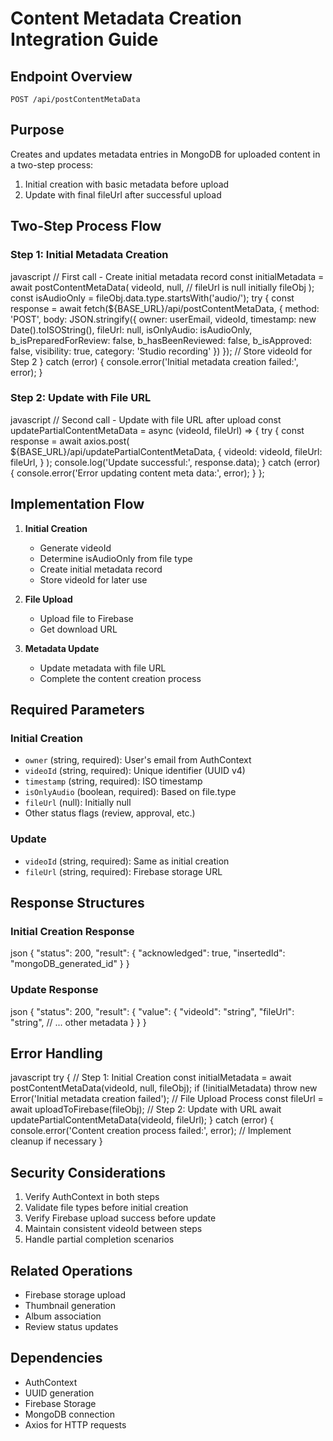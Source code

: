 # Content Metadata Creation Integration Guide

## Endpoint Overview
`POST /api/postContentMetaData`

## Purpose
Creates and updates metadata entries in MongoDB for uploaded content in a two-step process:
1. Initial creation with basic metadata before upload
2. Update with final fileUrl after successful upload

## Two-Step Process Flow

### Step 1: Initial Metadata Creation
javascript
// First call - Create initial metadata record
const initialMetadata = await postContentMetaData(
videoId,
null, // fileUrl is null initially
fileObj
);
const isAudioOnly = fileObj.data.type.startsWith('audio/');
try {
const response = await fetch(${BASE_URL}/api/postContentMetaData, {
method: 'POST',
body: JSON.stringify({
owner: userEmail,
videoId,
timestamp: new Date().toISOString(),
fileUrl: null,
isOnlyAudio: isAudioOnly,
b_isPreparedForReview: false,
b_hasBeenReviewed: false,
b_isApproved: false,
visibility: true,
category: 'Studio recording'
})
});
// Store videoId for Step 2
} catch (error) {
console.error('Initial metadata creation failed:', error);
}


### Step 2: Update with File URL
javascript
// Second call - Update with file URL after upload
const updatePartialContentMetaData = async (videoId, fileUrl) => {
try {
const response = await axios.post(
${BASE_URL}/api/updatePartialContentMetaData,
{
videoId: videoId,
fileUrl: fileUrl,
}
);
console.log('Update successful:', response.data);
} catch (error) {
console.error('Error updating content meta data:', error);
}
};

## Implementation Flow
1. **Initial Creation**
   - Generate videoId
   - Determine isAudioOnly from file type
   - Create initial metadata record
   - Store videoId for later use

2. **File Upload**
   - Upload file to Firebase
   - Get download URL

3. **Metadata Update**
   - Update metadata with file URL
   - Complete the content creation process

## Required Parameters

### Initial Creation
- `owner` (string, required): User's email from AuthContext
- `videoId` (string, required): Unique identifier (UUID v4)
- `timestamp` (string, required): ISO timestamp
- `isOnlyAudio` (boolean, required): Based on file.type
- `fileUrl` (null): Initially null
- Other status flags (review, approval, etc.)

### Update
- `videoId` (string, required): Same as initial creation
- `fileUrl` (string, required): Firebase storage URL

## Response Structures

### Initial Creation Response
json
{
"status": 200,
"result": {
"acknowledged": true,
"insertedId": "mongoDB_generated_id"
}
}

### Update Response
json
{
"status": 200,
"result": {
"value": {
"videoId": "string",
"fileUrl": "string",
// ... other metadata
}
}
}

## Error Handling
javascript
try {
// Step 1: Initial Creation
const initialMetadata = await postContentMetaData(videoId, null, fileObj);
if (!initialMetadata) throw new Error('Initial metadata creation failed');
// File Upload Process
const fileUrl = await uploadToFirebase(fileObj);
// Step 2: Update with URL
await updatePartialContentMetaData(videoId, fileUrl);
} catch (error) {
console.error('Content creation process failed:', error);
// Implement cleanup if necessary
}


## Security Considerations
1. Verify AuthContext in both steps
2. Validate file types before initial creation
3. Verify Firebase upload success before update
4. Maintain consistent videoId between steps
5. Handle partial completion scenarios

## Related Operations
- Firebase storage upload
- Thumbnail generation
- Album association
- Review status updates

## Dependencies
- AuthContext
- UUID generation
- Firebase Storage
- MongoDB connection
- Axios for HTTP requests